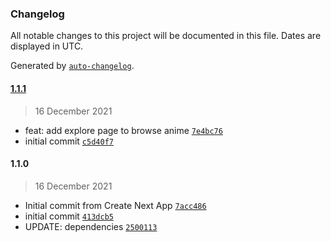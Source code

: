 ### Changelog

All notable changes to this project will be documented in this file. Dates are displayed in UTC.

Generated by [`auto-changelog`](https://github.com/CookPete/auto-changelog).

#### [1.1.1](https://github.com/edmer664/aniwatch/compare/1.1.0...1.1.1)

> 16 December 2021

- feat: add explore page to browse anime [`7e4bc76`](https://github.com/edmer664/aniwatch/commit/7e4bc76e856375a4ab07337a43d6e60f50925600)
- initial commit [`c5d40f7`](https://github.com/edmer664/aniwatch/commit/c5d40f721a8db7a572b6db87a26be4570ef8c055)

#### 1.1.0

> 16 December 2021

- Initial commit from Create Next App [`7acc486`](https://github.com/edmer664/aniwatch/commit/7acc486176e63640e9f5dc910c84c6ed8c78f842)
- initial commit [`413dcb5`](https://github.com/edmer664/aniwatch/commit/413dcb5abc8898caf7cd54e4a241958c0a96f05b)
- UPDATE: dependencies [`2500113`](https://github.com/edmer664/aniwatch/commit/25001131205b3b3060c8cbc410f52e4a45ec3913)
